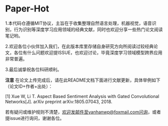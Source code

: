 # Paper-Hot
1.本代码仓遵循MIT协议，主旨在于收集整理自然语言处理，机器视觉，语音识别，行为识别等深度学习应用领域的经典文献，同时也欢迎分享一些热门论文阅读笔记哟。

2.欢迎各位小伙伴加入我们，在此版本库里存储自身研究方向所阅读过较经典论文，各位有什么问题欢迎提ISSUE，也欢迎讨论，毕竟深度学习领域模型跨界应用非常普遍。

3.最后诚挚祝各位科研顺利。

****注意****
在论文上传完成后，请在此README文档下面进行文献更新，具体举例如下（论文ID+作者+出处）：

[1]	Xue W, Li T. Aspect Based Sentiment Analysis with Gated Convolutional Networks[J]. arXiv preprint arXiv:1805.07043, 2018.

若有疑问或维护规则不清楚，欢迎发邮件至yanhanwp@foxmail.com问询，或者提issue进行询问，谢谢各位。

